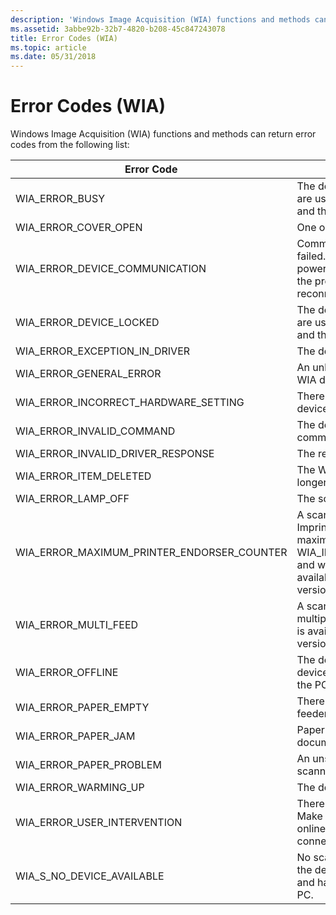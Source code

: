 ```yaml
---
description: 'Windows Image Acquisition (WIA) functions and methods can return error codes from the following list: Error CodeMeaningCodeWIA\_ERROR\_BUSYThe device is busy.'
ms.assetid: 3abbe92b-32b7-4820-b208-45c847243078
title: Error Codes (WIA)
ms.topic: article
ms.date: 05/31/2018
---
```


# Error Codes (WIA)

Windows Image Acquisition (WIA) functions and methods can return error codes from the following list: 

| Error Code                                      | Meaning                                                                                                                                                                                                                             | Code       |
|-------------------------------------------------|-------------------------------------------------------------------------------------------------------------------------------------------------------------------------------------------------------------------------------------|------------|
| WIA\_ERROR\_BUSY                                | The device is busy. Close any apps that are using this device or wait for it to finish and then try again.                                                                                                                          | 0x80210006 |
| WIA\_ERROR\_COVER\_OPEN                         | One or more of the device’s cover is open.                                                                                                                                                                                          | 0x80210016 |
| WIA\_ERROR\_DEVICE\_COMMUNICATION               | Communication with the WIA device failed. Make sure that the device is powered on and connected to the PC. If the problem persists, disconnect and reconnect the device.                                                            | 0x8021000A |
| WIA\_ERROR\_DEVICE\_LOCKED                      | The device is locked. Close any apps that are using this device or wait for it to finish and then try again.                                                                                                                        | 0x8021000D |
| WIA\_ERROR\_EXCEPTION\_IN\_DRIVER               | The device driver threw an exception.                                                                                                                                                                                               | 0x8021000E |
| WIA\_ERROR\_GENERAL\_ERROR                      | An unknown error has occurred with the WIA device.                                                                                                                                                                                  | 0x80210001 |
| WIA\_ERROR\_INCORRECT\_HARDWARE\_SETTING        | There is an incorrect setting on the WIA device.                                                                                                                                                                                    | 0x8021000C |
| WIA\_ERROR\_INVALID\_COMMAND                    | The device doesn't support this command.                                                                                                                                                                                            | 0x8021000B |
| WIA\_ERROR\_INVALID\_DRIVER\_RESPONSE           | The response from the driver is invalid.                                                                                                                                                                                            | 0x8021000F |
| WIA\_ERROR\_ITEM\_DELETED                       | The WIA device was deleted. It's no longer available.                                                                                                                                                                               | 0x80210009 |
| WIA\_ERROR\_LAMP\_OFF                           | The scanner's lamp is off.                                                                                                                                                                                                          | 0x80210017 |
| WIA\_ERROR\_MAXIMUM\_PRINTER\_ENDORSER\_COUNTER | A scan job was interrupted because an Imprinter/Endorser item reached the maximum valid value for WIA\_IPS\_PRINTER\_ENDORSER\_COUNTER, and was reset to 0. This feature is available with Windows 8 and later versions of Windows. | 0x80210021 |
| WIA\_ERROR\_MULTI\_FEED                         | A scan error occurred because of a multiple page feed condition. This feature is available with Windows 8 and later versions of Windows.                                                                                            | 0x80210020 |
| WIA\_ERROR\_OFFLINE                             | The device is offline. Make sure the device is powered on and connected to the PC.                                                                                                                                                  | 0x80210005 |
| WIA\_ERROR\_PAPER\_EMPTY                        | There are no documents in the document feeder.                                                                                                                                                                                      | 0x80210003 |
| WIA\_ERROR\_PAPER\_JAM                          | Paper is jammed in the scanner's document feeder.                                                                                                                                                                                   | 0x80210002 |
| WIA\_ERROR\_PAPER\_PROBLEM                      | An unspecified problem occurred with the scanner's document feeder.                                                                                                                                                                 | 0x80210004 |
| WIA\_ERROR\_WARMING\_UP                         | The device is warming up.                                                                                                                                                                                                           | 0x80210007 |
| WIA\_ERROR\_USER\_INTERVENTION                  | There is a problem with the WIA device. Make sure that the device is turned on, online, and any cables are properly connected.                                                                                                      | 0x80210008 |
| WIA\_S\_NO\_DEVICE\_AVAILABLE                   | No scanner device was found. Make sure the device is online, connected to the PC, and has the correct driver installed on the PC.                                                                                                   | 0x80210015 |



 

 

 



